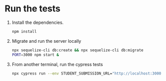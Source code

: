 # Run the tests

1. Install the dependencies.

   ```sh
   npm install
   ```

2. Migrate and run the server locally

   ```sh
   npx sequelize-cli db:create && npx sequelize-cli db:migrate
   PORT=3000 npm start &
   ```

3. From another terminal, run the cypress tests

   ```sh
   npx cypress run --env STUDENT_SUBMISSION_URL="http://localhost:3000/"
   ```
